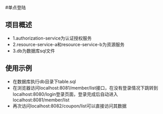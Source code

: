 #单点登陆
##  项目概述
* 1.authorization-service为认证授权服务
* 2.resource-service-a和resource-service-b为资源服务
* 3.db为数据库sql文件

## 使用示例
* 在数据库执行db目录下table.sql
* 在浏览器访问localhost:8081/member/list接口，在没有登录情况下跳转到localhost:8080/login登录页面，登录完成后自动进入localhost:8081/member/list
* 再次访问localhost:8082/coupon/list可以直接访问其数据   